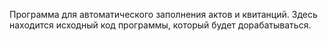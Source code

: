 Программа для автоматического заполнения актов и квитанций.
Здесь находится исходный код программы, который будет дорабатываться.
